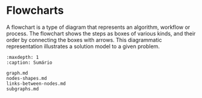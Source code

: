 # Flowcharts

A flowchart is a type of diagram that represents an algorithm, workflow or process. The flowchart shows the steps as boxes of various kinds, and their order by connecting the boxes with arrows. This diagrammatic representation illustrates a solution model to a given problem.

```{toctree}
:maxdepth: 1
:caption: Sumário

graph.md
nodes-shapes.md
links-between-nodes.md
subgraphs.md

```

